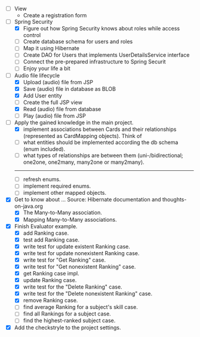 - [ ] View
   - Create a registration form
- [ ] Spring Security
   - [X] Figure out how Spring Security knows about roles while access control  
   - [ ] Create database schema for users and roles
   - [ ] Map it using Hibernate
   - [ ] Create DAO for Users that implements UserDetailsService interface
   - [ ] Connect the pre-prepared infrastructure to Spring Securit
   - [ ] Enjoy your life a bit
- [ ] Audio file lifecycle
   - [X] Upload (audio) file from JSP
   - [X] Save (audio) file in database as BLOB
   - [X] Add User entity 
   - [ ] Create the full JSP view
   - [X] Read (audio) file from database
   - [ ] Play (audio) file from JSP
- [ ] Apply the gained knowledge in the main project.
   - [X] implement associations between Cards and their relationships (represented as CardMapping objects).
   Think of 
   - [ ] what entities should be implemented according the db schema (enum included).
   - [ ] what types of relationships are between them (uni-/bidirectional; one2one, one2many, many2one or many2many).
   -------
   - [ ] refresh enums.
   - [ ] implement required enums.
   - [ ] implement other mapped objects.
- [X] Get to know about ...
   Source: Hibernate documentation and thoughts-on-java.org
   - [X] The Many-to-Many association.
   - [X] Mapping Many-to-Many associations.
- [X] Finish Evaluator example.
   - [X] add Ranking case.
   - [X] test add Ranking case.
   - [X] write test for update existent Ranking case.
   - [X] write test for update nonexistent Ranking case.
   - [X] write test for "Get Ranking" case.
   - [X] write test for "Get nonexistent Ranking" case.
   - [X] get Ranking case impl.
   - [X] update Ranking case.
   - [X] write test for the "Delete Ranking" case.
   - [X] write test for the "Delete nonexistent Ranking" case.
   - [X] remove Ranking case.
   - [ ] find average Ranking for a subject's skill case.
   - [ ] find all Rankings for a subject case.
   - [ ] find the highest-ranked subject case.
- [X] Add the checkstryle to the project settings.
